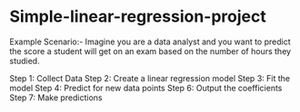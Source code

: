 # Simple-linear-regression-project

Example Scenario:- Imagine you are a data analyst and you want to predict the score a student will get on an exam based on the number of hours they studied.

Step 1: Collect Data
Step 2: Create a linear regression model
Step 3: Fit the model
Step 4: Predict for new data points
Step 6: Output the coefficients
Step 7: Make predictions
